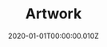 ---
title: Artwork
description: "Digital paint"
date: "2020-01-01T00:00:00.010Z"
category: sketchwork
preview: "/img/projects/sketchwork/completed/10-prev.jpg"
images: [
    "sketchwork/completed/10.jpg"
    ]
---